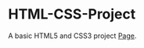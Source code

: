 # HTML-CSS-Project
 A basic HTML5 and CSS3 project [Page](https://whirmon.github.io/HTML-CSS-Project).
